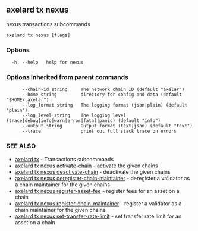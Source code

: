 ## axelard tx nexus

nexus transactions subcommands

```
axelard tx nexus [flags]
```

### Options

```
  -h, --help   help for nexus
```

### Options inherited from parent commands

```
      --chain-id string     The network chain ID (default "axelar")
      --home string         directory for config and data (default "$HOME/.axelar")
      --log_format string   The logging format (json|plain) (default "plain")
      --log_level string    The logging level (trace|debug|info|warn|error|fatal|panic) (default "info")
      --output string       Output format (text|json) (default "text")
      --trace               print out full stack trace on errors
```

### SEE ALSO

- [axelard tx](/cli-docs/v0_31_1/axelard_tx) - Transactions subcommands
- [axelard tx nexus activate-chain](/cli-docs/v0_31_1/axelard_tx_nexus_activate-chain) - activate the given chains
- [axelard tx nexus deactivate-chain](/cli-docs/v0_31_1/axelard_tx_nexus_deactivate-chain) - deactivate the given chains
- [axelard tx nexus deregister-chain-maintainer](/cli-docs/v0_31_1/axelard_tx_nexus_deregister-chain-maintainer) - deregister a validator as a chain maintainer for the given chains
- [axelard tx nexus register-asset-fee](/cli-docs/v0_31_1/axelard_tx_nexus_register-asset-fee) - register fees for an asset on a chain
- [axelard tx nexus register-chain-maintainer](/cli-docs/v0_31_1/axelard_tx_nexus_register-chain-maintainer) - register a validator as a chain maintainer for the given chains
- [axelard tx nexus set-transfer-rate-limit](/cli-docs/v0_31_1/axelard_tx_nexus_set-transfer-rate-limit) - set transfer rate limit for an asset on a chain
